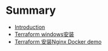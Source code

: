 # Summary

* [Introduction](README.md)
* [Terraform windows安装](Terraform1.1.md)
* [Terraform 安装Nginx Docker demo](Terraform1.2.md)
